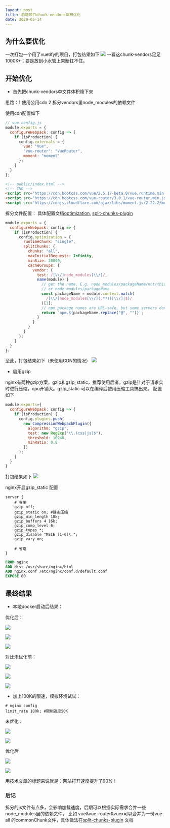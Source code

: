 ```yaml
---
layout: post
title: 前端项目chunk-vendors体积优化
date: 2020-05-14
---
```



## 为什么要优化
 
一次打包一个用了vuetify的项目，打包结果如下
![](/blog/images/gzip/gzip1.png)
一看这chunk-vendors足足1000K+；要是放到小水管上果断扛不住。

## 开始优化

* 首先把chunk-vendors单文件体积降下来

思路：1 使用公用cdn 2 拆分vendors里node_modules的依赖文件

使用cdn配置如下
```js
// vue.config.js
module.exports = {
  configureWebpack: config => {
    if (isProduction) {
      config.externals = {
        vue: "Vue",
        "vue-router": "VueRouter",
        moment: "moment"
      };
    }
  }
};
```
```html
<!-- public/index.html -->
<!-- CND -->
<script src="https://cdn.bootcss.com/vue/2.5.17-beta.0/vue.runtime.min.js"></script>
<script src="https://cdn.bootcss.com/vue-router/3.0.1/vue-router.min.js"></script>
<script src="https://cdnjs.cloudflare.com/ajax/libs/moment.js/2.22.2/moment.min.js"></script>
```

拆分文件配置：
具体配置文档[optimization](https://webpack.js.org/configuration/optimization/),
[split-chunks-plugin](https://webpack.js.org/plugins/split-chunks-plugin/)
```js
module.exports = {
  configureWebpack: config => {
    if (isProduction) {
      config.optimization = {
        runtimeChunk: "single",
        splitChunks: {
          chunks: "all",
          maxInitialRequests: Infinity,
          minSize: 20000,
          cacheGroups: {
            vendor: {
              test: /[\\/]node_modules[\\/]/,
              name(module) {
                // get the name. E.g. node_modules/packageName/not/this/part.js
                // or node_modules/packageName
                const packageName = module.context.match(
                  /[\\/]node_modules[\\/](.*?)([\\/]|$)/
                )[1];
                // npm package names are URL-safe, but some servers don't like @ symbols
                return `npm.${packageName.replace("@", "")}`;
              }
            }
          }
        }
      };
    }
  }
};
```
至此，打包结果如下（未使用CDN的情况）
![](/blog/images/gzip/gzip2.png)

* 启用gzip

nginx有两种gzip方案，gzip和gzip_static，推荐使用后者，gzip是针对于请求实时进行压缩，cpu开销大。gzip_static 可以在编译后使用压缩工具搞出来。
配置如下
```js
module.exports={
  configureWebpack: config => {
    if (isProduction) {    
      config.plugins.push(
        new CompressionWebpackPlugin({
          algorithm: "gzip",
          test: new RegExp("\\.(css|js)$"),
          threshold: 10240,
          minRatio: 0.8
        })
      );
    }
  }
}
```
打包结果如下
![](/blog/images/gzip/gzip3.png)

nginx开启gzip_static 配置
```
server {
    # 省略
    gzip off;
    gzip_static on; #静态压缩
    gzip_min_length 10k;
    gzip_buffers 4 16k;
    gzip_comp_level 6;
    gzip_types *;
    gzip_disable "MSIE [1-6]\.";
    gzip_vary on;

    # 省略
}
```

```dockerfile
FROM nginx
ADD dist /usr/share/nginx/html
ADD nginx.conf /etc/nginx/conf.d/default.conf
EXPOSE 80
```

## 最终结果
* 本地docker启动后结果：

优化后：

![](/blog/images/gzip/gzip4.png)

![](/blog/images/gzip/gzip5.png)

![](/blog/images/gzip/gzip6.png)

对比未优化前：

![](/blog/images/gzip/gzip9.png)

![](/blog/images/gzip/gzip7.png)

![](/blog/images/gzip/gzip8.png)

* 加上100K的限速，模拟环境试试：

```
# nginx config
limit_rate 100k; #限制速度50K

```
未优化：

![](/blog/images/gzip/gzip10.png)

![](/blog/images/gzip/gzip11.png)

优化后

![](/blog/images/gzip/gzip12.png)

![](/blog/images/gzip/gzip13.png)

用技术文章的标题来说就是：网站打开速度提升了90%！

### 后记

拆分的js文件有点多，会影响加载速度，后期可以根据实际需求合并一些node_modules里的依赖文件，
比如 vue&vue-router&vuex可以合并为一份vue-all 的commonChunk文件，具体做法在[split-chunks-plugin](https://webpack.js.org/plugins/split-chunks-plugin/)
文档
